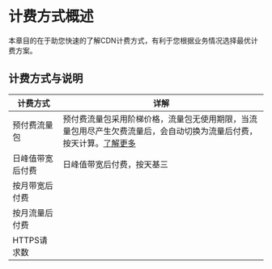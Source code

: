 # 计费方式概述

本章目的在于助您快速的了解CDN计费方式，有利于您根据业务情况选择最优计费方案。

## 计费方式与说明

| 计费方式         | 详解                                                         |
| ---------------- | ------------------------------------------------------------ |
| 预付费流量包     | 预付费流量包采用阶梯价格，流量包无使用期限，当流量包用尽产生欠费流量后，会自动切换为流量后付费，按天计算。[了解更多]() |
| 日峰值带宽后付费 | 日峰值带宽后付费，按天基三                                   |
| 按月带宽后付费   |                                                              |
| 按月流量后付费   |                                                              |
| HTTPS请求数      |                                                              |



